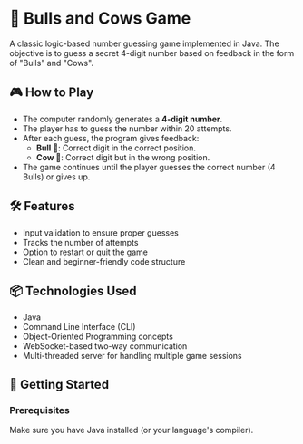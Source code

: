 # 🐂 Bulls and Cows Game

A classic logic-based number guessing game implemented in Java. The objective is to guess a secret 4-digit number based on feedback in the form of "Bulls" and "Cows".

## 🎮 How to Play

- The computer randomly generates a **4-digit number**.
- The player has to guess the number within 20 attempts.
- After each guess, the program gives feedback:
  - **Bull 🐂**: Correct digit in the correct position.
  - **Cow 🐄**: Correct digit but in the wrong position.
- The game continues until the player guesses the correct number (4 Bulls) or gives up.

## 🛠 Features

- Input validation to ensure proper guesses
- Tracks the number of attempts
- Option to restart or quit the game
- Clean and beginner-friendly code structure

## 📦 Technologies Used

- Java 
- Command Line Interface (CLI)
- Object-Oriented Programming concepts
- WebSocket-based two-way communication
- Multi-threaded server for handling multiple game sessions

## 🚀 Getting Started

### Prerequisites

Make sure you have Java installed (or your language's compiler).

